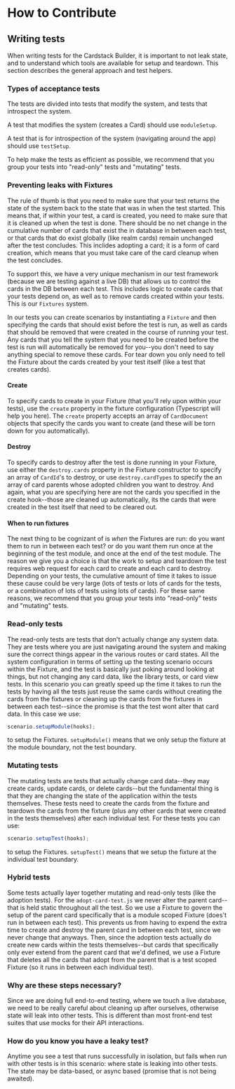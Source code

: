# How to Contribute

## Writing tests

When writing tests for the Cardstack Builder, it is important to not leak state, and to understand which tools are available for setup and teardown.
This section describes the general approach and test helpers.

### Types of acceptance tests

The tests are divided into tests that modify the system, and tests that introspect the system.

A test that modifies the system (creates a Card) should use `moduleSetup`.

A test that is for introspection of the system (navigating around the app) should use `testSetup`.

To help make the tests as efficient as possible, we recommend that you group your tests into "read-only" tests and "mutating" tests. 

### Preventing leaks with Fixtures

The rule of thumb is that you need to make sure that your test returns the state of the system back to the state that was in when the test started. This means that, if within your test, a card is created, you need to make sure that it is cleaned up when the test is done. There should be no net change in the cumulative number of cards that exist the in database in between each test, or that cards that do exist globally (like realm cards) remain unchanged after the test concludes. This inclides adopting a card; it is a form of card creation, which means that you must take care of the card cleanup when the test concludes. 

To support this, we have a very unique mechanism in our test framework (because we are testing against a live DB) that allows us to control the cards in the DB between each test. This includes logic to create cards that your tests depend on, as well as to remove cards created within your tests. This is our `Fixtures` system.

In our tests you can create scenarios by instantiating a `Fixture` and then specifying the cards that should exist before the test is run, as well as cards that should be removed that were created in the course of running your test. Any cards that you tell the system that you need to be created before the test is run will automatically be removed for you--you don't need to say anything special to remove these cards. For tear down you only need to tell the Fixture about the cards created by your test itself (like a test that creates cards). 

#### Create

To specify cards to create in your Fixture (that you'll rely upon within your tests), use the `create` property in the fixture configuration (Typescript will help you here). The `create` property accepts an array of `CardDocument` objects that specify the cards you want to create (and these will be torn down for you automatically).

#### Destroy

To specify cards to destroy after the test is done running in your Fixture, use either the `destroy.cards` property in the Fixture constructor to specify an array of `CardId`'s to destroy, or use `destroy.cardTypes` to specify the an array of card parents whose adopted children you want to destroy. And again, what you are specifying here are not the cards you specified in the create hook--those are cleaned up automatically, its the cards that were created in the test itself that need to be cleared out.

#### When to run fixtures

The next thing to be cognizant of is _when_ the Fixtures are run: do you want them to run in between each test? or do you want them run once at the beginning of the test module, and once at the end of the test module. The reason we give you a choice is that the work to setup and teardown the test requires web request for each card to create and each card to destroy. Depending on your tests, the cumulative amount of time it takes to issue these cause could be very large (lots of tests or lots of cards for the tests, or a combination of lots of tests using lots of cards).
For these same reasons, we recommend that you group your tests into "read-only" tests and "mutating" tests. 

### Read-only tests

The read-only tests are tests that don't actually change any system data. They are tests where you are just navigating around the system and making sure the correct things appear in the various routes or card states. All the system configuration in terms of setting up the testing scenario occurs within the Fixture, and the test is basically just poking around looking at things, but not changing any card data, like the library tests, or card view tests. In this scenario you can greatly speed up the time it takes to run the tests by having all the tests just reuse the same cards without creating the cards from the fixtures or cleaning up the cards from the fixtures in between each test--since the promise is that the test wont alter that card data. In this case we use:
```js
scenario.setupModule(hooks);
```
to setup the Fixtures. `setupModule()` means that we only setup the fixture at the module boundary, not the test boundary. 

### Mutating tests

The mutating tests are tests that actually change card data--they may create cards, update cards, or delete cards--but the fundamental thing is that they are changing the state of the application within the tests themselves. These tests need to create the cards from the fixture and teardown the cards from the fixture (plus any other cards that were created in the tests themselves) after each individual test.
For these tests you can use:

```js
scenario.setupTest(hooks);
```
to setup the Fixtures. `setupTest()` means that we setup the fixture at the individual test boundary.

### Hybrid tests

Some tests actually layer together mutating and read-only tests (like the adoption tests). For the `adopt-card-test.js` we never alter the parent card--that is held static throughout all the test. So we use a Fixture to govern the setup of the parent card specifically that is a module scoped Fixture (does't run in between each test). This prevents us from having to expend the extra time to create and destroy the parent card in between each test, since we never change that anyways. Then, since the adoption tests actually do create new cards within the tests themselves--but cards that specifically only ever extend from the parent card that we'd defined, we use a Fixture that deletes all the cards that adopt from the parent that is a test scoped Fixture (so it runs in between each individual test).

### Why are these steps necessary?

Since we are doing full end-to-end testing, where we touch a live database, we need to be really careful about cleaning up after ourselves, otherwise state will leak into other tests.
This is different than most front-end test suites that use mocks for their API interactions.

### How do you know you have a leaky test?

Anytime you see a test that runs successfully in isolation, but fails when run with other tests is in this scenario: where state is leaking into other tests. The state may be data-based, or async based (promise that is not being awaited).
